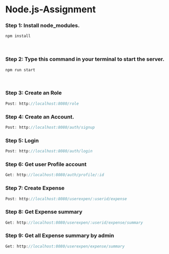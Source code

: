 # Node.js-Assignment

<h3>Step 1: Install node_modules.</h3>

```Javascript
npm install
```
<br/>

<h3>Step 2: Type this command in your terminal to start the server.</h3>

```Javascript
npm run start
```

<br/>


<h3>Step 3: Create an Role</h3>

```Javascript
Post: http://localhost:8080/role
```


<h3>Step 4: Create an Account.</h3>

```Javascript
Post: http://localhost:8080/auth/signup
```


<h3>Step 5: Login</h3>

```Javascript
Post: http://localhost:8080/auth/login
```


<h3>Step 6: Get user Profile account</h3>

```Javascript
Get: http://localhost:8080/auth/profile/:id
```


<h3>Step 7: Create Expense</h3>

```Javascript
Post: http://localhost:8080/userexpen/:userid/expense
```


<h3>Step 8: Get Expense summary</h3>

```Javascript
Get: http://localhost:8080/userexpen/:userid/expense/summary
```


<h3>Step 9: Get all Expense summary by admin</h3>

```Javascript
Get: http://localhost:8080/userexpen/expense/summary
```
